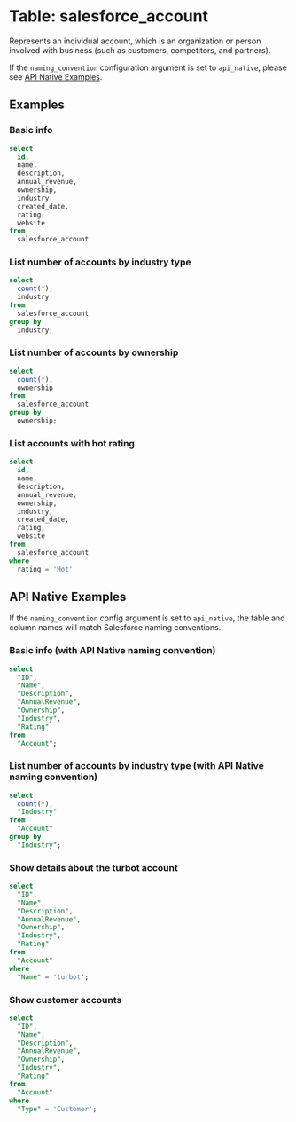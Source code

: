 # Table: salesforce_account

Represents an individual account, which is an organization or person involved with business (such as customers, competitors, and partners).

If the `naming_convention` configuration argument is set to `api_native`, please see [API Native Examples](https://hub.steampipe.io/plugins/turbot/salesforce/tables/salesforce_account#api_native_examples).

## Examples

### Basic info

```sql
select
  id,
  name,
  description,
  annual_revenue,
  ownership,
  industry,
  created_date,
  rating,
  website
from
  salesforce_account
```

### List number of accounts by industry type

```sql
select
  count(*),
  industry
from
  salesforce_account
group by
  industry;
```

### List number of accounts by ownership

```sql
select
  count(*),
  ownership
from
  salesforce_account
group by
  ownership;
```

### List accounts with hot rating

```sql
select
  id,
  name,
  description,
  annual_revenue,
  ownership,
  industry,
  created_date,
  rating,
  website
from
  salesforce_account
where
  rating = 'Hot'
```

## API Native Examples

If the `naming_convention` config argument is set to `api_native`, the table and column names will match Salesforce naming conventions.

### Basic info (with API Native naming convention)

```sql
select
  "ID",
  "Name",
  "Description",
  "AnnualRevenue",
  "Ownership",
  "Industry",
  "Rating"
from
  "Account";
```

### List number of accounts by industry type (with API Native naming convention)

```sql
select
  count(*),
  "Industry"
from
  "Account"
group by
  "Industry";
```

### Show details about the turbot account

```sql
select
  "ID",
  "Name",
  "Description",
  "AnnualRevenue",
  "Ownership",
  "Industry",
  "Rating"
from
  "Account"
where
  "Name" = 'turbot';
```

### Show customer accounts

```sql
select
  "ID",
  "Name",
  "Description",
  "AnnualRevenue",
  "Ownership",
  "Industry",
  "Rating"
from
  "Account"
where
  "Type" = 'Customer';
```
